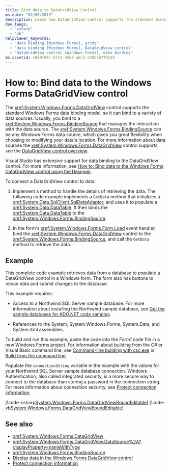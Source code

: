 ```yaml
---
title: Bind data to DataGridView Control
ms.date: "02/08/2019"
description: Learn how DataGridView control supports the standard Windows Forms data binding model so it can bind to a variety of data sources. 
dev_langs: 
  - "csharp"
  - "vb"
helpviewer_keywords: 
  - "data binding [Windows Forms], grids"
  - "data binding [Windows Forms], DataGridView control"
  - "DataGridView control [Windows Forms], data binding"
ms.assetid: 1660f69c-5711-45d2-abc1-e25bc6779124
---
```

# How to: Bind data to the Windows Forms DataGridView control

The <xref:System.Windows.Forms.DataGridView> control supports the standard Windows Forms data binding model, so it can bind to a variety of data sources. Usually, you bind to a <xref:System.Windows.Forms.BindingSource> that manages the interaction with the data source. The <xref:System.Windows.Forms.BindingSource> can be any Windows Forms data source, which gives you great flexibility when choosing or modifying your data's location. For more information about data sources the <xref:System.Windows.Forms.DataGridView> control supports, see the [DataGridView control overview](datagridview-control-overview-windows-forms.md).  

Visual Studio has extensive support for data binding to the DataGridView control. For more information, see [How to: Bind data to the Windows Forms DataGridView control using the Designer](bind-data-to-the-datagrid-using-the-designer.md).  

To connect a DataGridView control to data:

1. Implement a method to handle the details of retrieving the data. The following code example implements a `GetData` method that initializes a <xref:System.Data.SqlClient.SqlDataAdapter>, and uses it to populate a <xref:System.Data.DataTable>. It then binds the <xref:System.Data.DataTable> to the <xref:System.Windows.Forms.BindingSource>.

2. In the form's <xref:System.Windows.Forms.Form.Load> event handler, bind the <xref:System.Windows.Forms.DataGridView> control to the <xref:System.Windows.Forms.BindingSource>, and call the `GetData` method to retrieve the data.  

## Example

This complete code example retrieves data from a database to populate a DataGridView control in a Windows form. The form also has buttons to reload data and submit changes to the database.  

This example requires:

- Access to a Northwind SQL Server sample database. For more information about installing the Northwind sample database, see [Get the sample databases for ADO.NET code samples](../../data/adonet/sql/linq/downloading-sample-databases.md).

- References to the System, System.Windows.Forms, System.Data, and System.Xml assemblies.  

To build and run this example, paste the code into the *Form1* code file in a new Windows Forms project. For information about building from the C# or Visual Basic command line, see [Command-line building with csc.exe](../../../csharp/language-reference/compiler-options/command-line-building-with-csc-exe.md) or [Build from the command line](../../../visual-basic/reference/command-line-compiler/building-from-the-command-line.md).  
  
Populate the `connectionString` variable in the example with the values for your Northwind SQL Server sample database connection. Windows Authentication, also called integrated security, is a more secure way to connect to the database than storing a password in the connection string. For more information about connection security, see [Protect connection information](../../data/adonet/protecting-connection-information.md).  

[!code-csharp[System.Windows.Forms.DataGridViewBoundEditable](~/samples/snippets/csharp/VS_Snippets_Winforms/System.Windows.Forms.DataGridViewBoundEditable/CS/datagridviewboundeditable.cs)]
[!code-vb[System.Windows.Forms.DataGridViewBoundEditable](~/samples/snippets/visualbasic/VS_Snippets_Winforms/System.Windows.Forms.DataGridViewBoundEditable/VB/datagridviewboundeditable.vb)]  
  
## See also

- <xref:System.Windows.Forms.DataGridView>
- <xref:System.Windows.Forms.DataGridView.DataSource%2A?displayProperty=nameWithType>
- <xref:System.Windows.Forms.BindingSource>
- [Display data in the Windows Forms DataGridView control](displaying-data-in-the-windows-forms-datagridview-control.md)
- [Protect connection information](../../data/adonet/protecting-connection-information.md)
